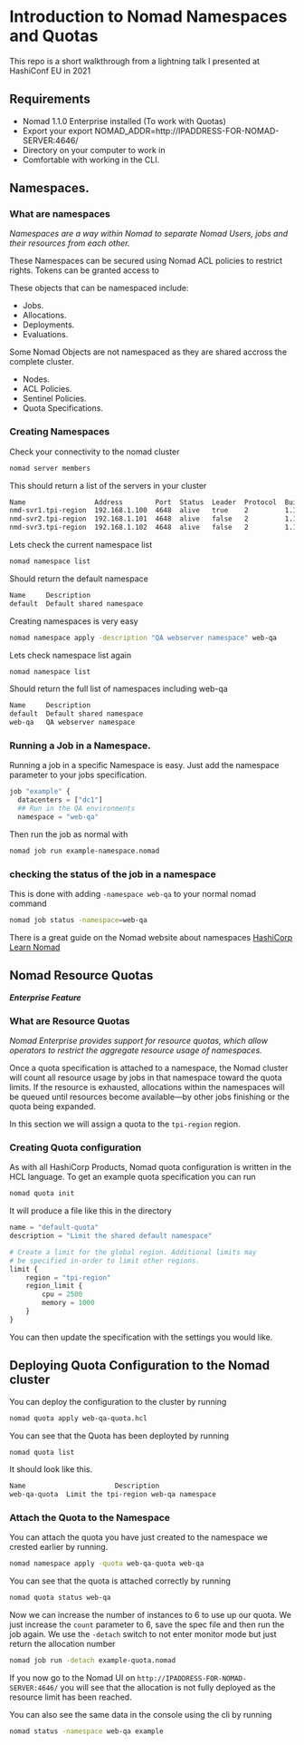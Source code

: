 # Introduction to Nomad Namespaces and Quotas
This repo is a short walkthrough from a lightning talk I presented at HashiConf EU in 2021

## Requirements
* Nomad 1.1.0 Enterprise installed (To work with Quotas)
* Export your export NOMAD_ADDR=http://IPADDRESS-FOR-NOMAD-SERVER:4646/
* Directory on your computer to work in
* Comfortable with working in the CLI.

## Namespaces.

### What are namespaces

*Namespaces are a way within Nomad to separate Nomad Users, jobs and their resources from each other.*

These Namespaces can be secured using Nomad ACL policies to restrict rights.
Tokens can be granted access to

These objects that can be namespaced include:
* Jobs.
* Allocations.
* Deployments.
* Evaluations.

Some Nomad Objects are not namespaced as they are shared accross the complete cluster.
* Nodes.
* ACL Policies.
* Sentinel Policies.
* Quota Specifications.

### Creating Namespaces

Check your connectivity to the nomad cluster
```bash
nomad server members
```
This should return a list of the servers in your cluster
```bash
Name                 Address        Port  Status  Leader  Protocol  Build      Datacenter  Region
nmd-svr1.tpi-region  192.168.1.100  4648  alive   true    2         1.1.0+ent  tpi-dc1     tpi-region
nmd-svr2.tpi-region  192.168.1.101  4648  alive   false   2         1.1.0+ent  tpi-dc1     tpi-region
nmd-svr3.tpi-region  192.168.1.102  4648  alive   false   2         1.1.0+ent  tpi-dc1     tpi-region
```
Lets check the current namespace list
```bash
nomad namespace list
```
Should return the default namespace
```bash
Name     Description
default  Default shared namespace
```
Creating namespaces is very easy
```bash
nomad namespace apply -description "QA webserver namespace" web-qa
```
Lets check namespace list again
```bash
nomad namespace list
```
Should return the full list of namespaces including web-qa
```bash
Name     Description
default  Default shared namespace
web-qa   QA webserver namespace
```

### Running a Job in a Namespace.
Running a job in a specific Namespace is easy.
Just add the namespace parameter to your jobs specification.
```terraform
job "example" {
  datacenters = ["dc1"]
  ## Run in the QA environments
  namespace = "web-qa"
```
Then run the job as normal with
```bash
nomad job run example-namespace.nomad
```

### checking the status of the job in a namespace
This is done with adding `-namespace web-qa` to your normal nomad command
```bash
nomad job status -namespace=web-qa
```
There is a great guide on the Nomad website about namespaces [HashiCorp Learn Nomad](https://learn.hashicorp.com/tutorials/nomad/namespaces)



## Nomad Resource Quotas
***Enterprise Feature***

### What are Resource Quotas
*Nomad Enterprise provides support for resource quotas, which allow operators to restrict the aggregate resource usage of namespaces.*

Once a quota specification is attached to a namespace, the Nomad cluster will count all resource usage by jobs in that namespace toward the quota limits. If the resource is exhausted, allocations within the namespaces will be queued until resources become available—by other jobs finishing or the quota being expanded.

In this section we will assign a quota to the `tpi-region` region.

### Creating Quota configuration

As with all HashiCorp Products, Nomad quota configuration is written in the HCL language.
To get an example quota specification you can run
```bash
nomad quota init
```
It will produce a file like this in the directory
```terraform
name = "default-quota"
description = "Limit the shared default namespace"

# Create a limit for the global region. Additional limits may
# be specified in-order to limit other regions.
limit {
    region = "tpi-region"
    region_limit {
        cpu = 2500
        memory = 1000
    }
}
```

You can then update the specification with the settings you would like.

## Deploying Quota Configuration to the Nomad cluster
You can deploy the configuration to the cluster by running
```bash
nomad quota apply web-qa-quota.hcl
```
You can see that the Quota has been deployted by running
```bash
nomad quota list
```
It should look like this.
```bash
Name                      Description
web-qa-quota  Limit the tpi-region web-qa namespace
```

### Attach the Quota to the Namespace
You can attach the quota you have just created to the namespace we crested earlier by running.
```bash
nomad namespace apply -quota web-qa-quota web-qa
```
You can see that the quota is attached correctly by running
```bash
nomad quota status web-qa
```
Now we can increase the number of instances to 6 to use up our quota.
We just increase the `count` parameter to 6, save the spec file and then run the job again.
We use the `-detach` switch to not enter monitor mode but just return the allocation number
```bash
nomad job run -detach example-quota.nomad
```

If you now go to the Nomad UI on `http://IPADDRESS-FOR-NOMAD-SERVER:4646/` you will see
that the allocation is not fully deployed as the resource limit has been reached.

You can also see the same data in the console using the cli by running
```bash
nomad status -namespace web-qa example
```